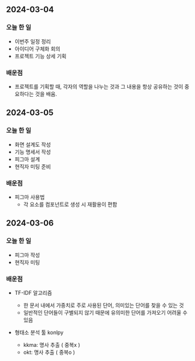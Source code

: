 ## 2024-03-04

### 오늘 한 일
- 이번주 일정 정리
- 아이디어 구체화 회의
- 프로젝트 기능 상세 기획

### 배운점
- 프로젝트를 기획할 때, 각자의 역할을 나누는 것과 그 내용을
항상 공유하는 것이 중요하다는 것을 배움.

## 2024-03-05

### 오늘 한 일
- 화면 설계도 작성
- 기능 명세서 작성
- 피그마 설계
- 현직자 미팅 준비

### 배운점
- 피그마 사용법
    - 각 요소를 컴포넌트로 생성 시 재활용이 편함

## 2024-03-06

### 오늘 한 일
- 피그마 작성
- 현직자 미팅

### 배운점
- TF-IDF 알고리즘
    - 한 문서 내에서 가중치로 주로 사용된 단어, 의미있는 단어를 찾을 수 있는 것
    - 일반적인 단어들이 구별되지 않기 때문에 유의미한 단어를 가져오기 어려울 수 있음

- 형태소 분석 툴 konlpy
    - kkma: 명사 추출 ( 중복x )
    - okt: 명사 추출 ( 중복o )
    
